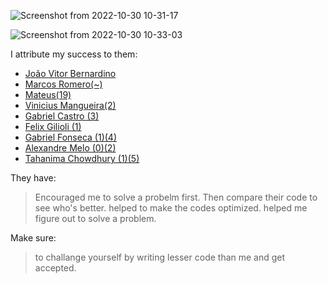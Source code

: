 ![Screenshot from 2022-10-30 10-31-17](https://user-images.githubusercontent.com/29802879/198862731-6dc43b3d-0679-4e37-9a64-bb916f0a9996.png)

![Screenshot from 2022-10-30 10-33-03](https://user-images.githubusercontent.com/29802879/198862748-b9ad09ed-6e5d-4c6f-bb5f-789f426e37e6.png)

I attribute my success to them:

- [João Vitor Bernardino](https://github.com/JoaoVitorBernardino)
- [Marcos Romero(~)](https://github.com/mrmourao)
- [Mateus(19)](https://github.com/Matuiss2)
- [Vinicius Mangueira(2)](https://github.com/ViniciusDeep)
- [Gabriel Castro (3)](https://github.com/gabrielcsg/uri-codes-go)
- [Felix Gilioli (1)](https://github.com/felixgilioli/uri-resolutions-golang)
- [Gabriel Fonseca (1)(4)](https://github.com/fnsc)
- [Alexandre Melo (0)(2)](https://github.com/xandymelo)
- [Tahanima Chowdhury (1)(5)](https://github.com/Tahanima)

They have:

> Encouraged me to solve a probelm first.
> Then compare their code to see who's better.
> helped to make the codes optimized.
> helped me figure out to solve a problem.

Make sure:

> to challange yourself by writing lesser code than me and get accepted.

<!-- Todos:

- Making of Table such as https://github.com/fnsc/go_playground/tree/main/1_beginner/1100
- How to add image -->
